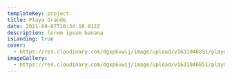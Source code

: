 ```yaml
---
templateKey: project
title: Playa Grande
date: 2021-09-07T20:34:18.812Z
description: lorem ipsum banana
isLanding: true
cover:
  - https://res.cloudinary.com/dgxp6vwij/image/upload/v1631046851/playaGrande/playaGrande-1_hh7z5k.jpg
imageGallery:
  - https://res.cloudinary.com/dgxp6vwij/image/upload/v1631046851/playaGrande/playaGrande-1_hh7z5k.jpg
---
```

